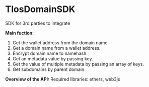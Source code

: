 # TlosDomainSDK

SDK for 3rd parties to integrate

**Main fuction:**

1. Get the wallet address from the domain name.
2. Get a domain name from a wallet address.
3. Encrypt domain name to namehash.
4. Get an metadata value by passing key.
5. Get the value of multiple metadata by passing an array of keys.
6. Get subdomains by parent domain.

**Overview of the API:**
Required libraries: ethers, web3js
